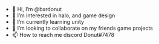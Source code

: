 - 👋 Hi, I’m @bxrdonut
- 👀 I’m interested in halo, and game design
- 🌱 I’m currently learning unity 
- 💞️ I’m looking to collaborate on my friends game projects
- 📫 How to reach me discord Donut#7478

<!---
bxrdonut/bxrdonut is a ✨ special ✨ repository because its `README.md` (this file) appears on your GitHub profile.
You can click the Preview link to take a look at your changes.
--->
